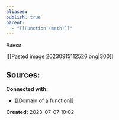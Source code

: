 ```yaml
---
aliases: 
publish: true
parent:
  - "[[Function (math)]]"
---
```

#анки

![[Pasted image 20230915112526.png|300]]








**Sources:**
- 


**Connected with:**
- [[Domain of a function]]



**Created:** 2023-07-07 10:02